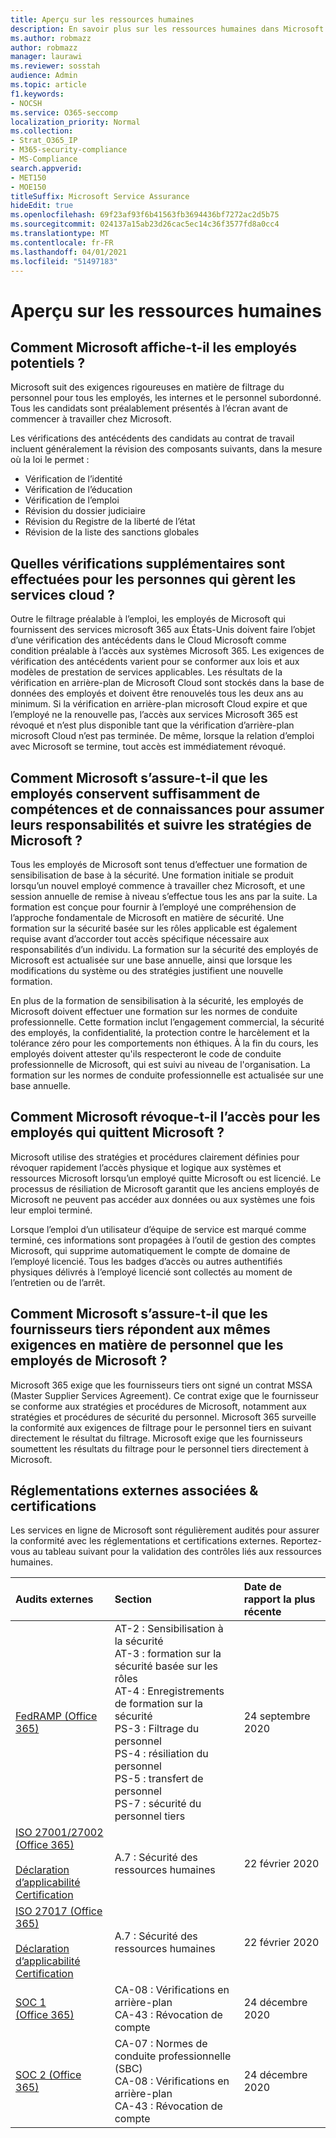 ```yaml
---
title: Aperçu sur les ressources humaines
description: En savoir plus sur les ressources humaines dans Microsoft 365
ms.author: robmazz
author: robmazz
manager: laurawi
ms.reviewer: sosstah
audience: Admin
ms.topic: article
f1.keywords:
- NOCSH
ms.service: O365-seccomp
localization_priority: Normal
ms.collection:
- Strat_O365_IP
- M365-security-compliance
- MS-Compliance
search.appverid:
- MET150
- MOE150
titleSuffix: Microsoft Service Assurance
hideEdit: true
ms.openlocfilehash: 69f23af93f6b41563fb3694436bf7272ac2d5b75
ms.sourcegitcommit: 024137a15ab23d26cac5ec14c36f3577fd8a0cc4
ms.translationtype: MT
ms.contentlocale: fr-FR
ms.lasthandoff: 04/01/2021
ms.locfileid: "51497183"
---
```

# <a name="human-resources-overview"></a>Aperçu sur les ressources humaines

## <a name="how-does-microsoft-screen-prospective-employees"></a>Comment Microsoft affiche-t-il les employés potentiels ?

Microsoft suit des exigences rigoureuses en matière de filtrage du personnel pour tous les employés, les internes et le personnel subordonné. Tous les candidats sont préalablement présentés à l’écran avant de commencer à travailler chez Microsoft.

Les vérifications des antécédents des candidats au contrat de travail incluent généralement la révision des composants suivants, dans la mesure où la loi le permet :

- Vérification de l’identité
- Vérification de l’éducation
- Vérification de l’emploi
- Révision du dossier judiciaire
- Révision du Registre de la liberté de l’état
- Révision de la liste des sanctions globales

## <a name="what-additional-checks-are-performed-for-those-who-manage-cloud-services"></a>Quelles vérifications supplémentaires sont effectuées pour les personnes qui gèrent les services cloud ?

Outre le filtrage préalable à l’emploi, les employés de Microsoft qui fournissent des services microsoft 365 aux États-Unis doivent faire l’objet d’une vérification des antécédents dans le Cloud Microsoft comme condition préalable à l’accès aux systèmes Microsoft 365. Les exigences de vérification des antécédents varient pour se conformer aux lois et aux modèles de prestation de services applicables. Les résultats de la vérification en arrière-plan de Microsoft Cloud sont stockés dans la base de données des employés et doivent être renouvelés tous les deux ans au minimum. Si la vérification en arrière-plan microsoft Cloud expire et que l’employé ne la renouvelle pas, l’accès aux services Microsoft 365 est révoqué et n’est plus disponible tant que la vérification d’arrière-plan microsoft Cloud n’est pas terminée. De même, lorsque la relation d’emploi avec Microsoft se termine, tout accès est immédiatement révoqué.

## <a name="how-does-microsoft-ensure-employees-maintain-sufficient-skillset-and-knowledge-to-perform-their-responsibilities-and-follow-microsoft-policies"></a>Comment Microsoft s’assure-t-il que les employés conservent suffisamment de compétences et de connaissances pour assumer leurs responsabilités et suivre les stratégies de Microsoft ?

Tous les employés de Microsoft sont tenus d’effectuer une formation de sensibilisation de base à la sécurité. Une formation initiale se produit lorsqu’un nouvel employé commence à travailler chez Microsoft, et une session annuelle de remise à niveau s’effectue tous les ans par la suite. La formation est conçue pour fournir à l’employé une compréhension de l’approche fondamentale de Microsoft en matière de sécurité. Une formation sur la sécurité basée sur les rôles applicable est également requise avant d’accorder tout accès spécifique nécessaire aux responsabilités d’un individu. La formation sur la sécurité des employés de Microsoft est actualisée sur une base annuelle, ainsi que lorsque les modifications du système ou des stratégies justifient une nouvelle formation.

En plus de la formation de sensibilisation à la sécurité, les employés de Microsoft doivent effectuer une formation sur les normes de conduite professionnelle. Cette formation inclut l’engagement commercial, la sécurité des employés, la confidentialité, la protection contre le harcèlement et la tolérance zéro pour les comportements non éthiques. À la fin du cours, les employés doivent attester qu'ils respecteront le code de conduite professionnelle de Microsoft, qui est suivi au niveau de l'organisation. La formation sur les normes de conduite professionnelle est actualisée sur une base annuelle.

## <a name="how-does-microsoft-revoke-access-for-employees-who-leave-microsoft"></a>Comment Microsoft révoque-t-il l’accès pour les employés qui quittent Microsoft ?

Microsoft utilise des stratégies et procédures clairement définies pour révoquer rapidement l’accès physique et logique aux systèmes et ressources Microsoft lorsqu’un employé quitte Microsoft ou est licencié. Le processus de résiliation de Microsoft garantit que les anciens employés de Microsoft ne peuvent pas accéder aux données ou aux systèmes une fois leur emploi terminé.

Lorsque l’emploi d’un utilisateur d’équipe de service est marqué comme terminé, ces informations sont propagées à l’outil de gestion des comptes Microsoft, qui supprime automatiquement le compte de domaine de l’employé licencié. Tous les badges d’accès ou autres authentifiés physiques délivrés à l’employé licencié sont collectés au moment de l’entretien ou de l’arrêt.

## <a name="how-does-microsoft-ensure-third-party-suppliers-meet-the-same-personnel-requirements-as-microsoft-employees"></a>Comment Microsoft s’assure-t-il que les fournisseurs tiers répondent aux mêmes exigences en matière de personnel que les employés de Microsoft ?

Microsoft 365 exige que les fournisseurs tiers ont signé un contrat MSSA (Master Supplier Services Agreement). Ce contrat exige que le fournisseur se conforme aux stratégies et procédures de Microsoft, notamment aux stratégies et procédures de sécurité du personnel. Microsoft 365 surveille la conformité aux exigences de filtrage pour le personnel tiers en suivant directement le résultat du filtrage. Microsoft exige que les fournisseurs soumettent les résultats du filtrage pour le personnel tiers directement à Microsoft.

## <a name="related-external-regulations--certifications"></a>Réglementations externes associées & certifications

Les services en ligne de Microsoft sont régulièrement audités pour assurer la conformité avec les réglementations et certifications externes. Reportez-vous au tableau suivant pour la validation des contrôles liés aux ressources humaines.

| **Audits externes** | **Section** | **Date de rapport la plus récente** |
|:--------------------|:------------|:-----------------------|  
| [FedRAMP (Office 365)](https://compliance.microsoft.com/compliancemanager) | AT-2 : Sensibilisation à la sécurité <br> AT-3 : formation sur la sécurité basée sur les rôles <br> AT-4 : Enregistrements de formation sur la sécurité <br> PS-3 : Filtrage du personnel <br> PS-4 : résiliation du personnel <br> PS-5 : transfert de personnel <br> PS-7 : sécurité du personnel tiers | 24 septembre 2020 |
| [ISO 27001/27002 (Office 365)](https://servicetrust.microsoft.com/ViewPage/MSComplianceGuideV3?command=Download&downloadType=Document&downloadId=d7864d4f-e053-4cc4-a964-fa526d07c3be&tab=7027ead0-3d6b-11e9-b9e1-290b1eb4cdeb&docTab=7027ead0-3d6b-11e9-b9e1-290b1eb4cdeb_ISO_Reports) <br><br> [Déclaration d’applicabilité](https://servicetrust.microsoft.com/ViewPage/MSComplianceGuide?command=Download&downloadType=Document&downloadId=8ee1e46b-2ada-4e7b-bb7d-4c55a8cb6fcd&docTab=4ce99610-c9c0-11e7-8c2c-f908a777fa4d_ISO_Reports) <br> [Certification](https://servicetrust.microsoft.com/ViewPage/MSComplianceGuideV3?command=Download&downloadType=Document&downloadId=1e84a14a-2468-45ac-9412-5e53250d57ec&tab=7027ead0-3d6b-11e9-b9e1-290b1eb4cdeb&docTab=7027ead0-3d6b-11e9-b9e1-290b1eb4cdeb_ISO_Reports) | A.7 : Sécurité des ressources humaines | 22 février 2020 |
| [ISO 27017 (Office 365)](https://aka.ms/o365iso) <br><br> [Déclaration d’applicabilité](https://aka.ms/o365isosoa) <br> [Certification](https://aka.ms/Office365ISO27017Cert) | A.7 : Sécurité des ressources humaines | 22 février 2020 |
| [SOC 1 (Office 365)](https://servicetrust.microsoft.com/ViewPage/MSComplianceGuideV3?command=Download&downloadType=Document&downloadId=90df3f9c-3aaf-4dbf-99d0-ca9f2991721b&tab=7027ead0-3d6b-11e9-b9e1-290b1eb4cdeb&docTab=7027ead0-3d6b-11e9-b9e1-290b1eb4cdeb_SOC_%2F_SSAE_16_Reports) | CA-08 : Vérifications en arrière-plan <br> CA-43 : Révocation de compte | 24 décembre 2020 |
| [SOC 2 (Office 365)](https://servicetrust.microsoft.com/ViewPage/MSComplianceGuideV3?command=Download&downloadType=Document&downloadId=a73c1738-7892-42b7-acd3-87b6371c53f6&tab=7027ead0-3d6b-11e9-b9e1-290b1eb4cdeb&docTab=7027ead0-3d6b-11e9-b9e1-290b1eb4cdeb_SOC_%2F_SSAE_16_Reports) | CA-07 : Normes de conduite professionnelle (SBC) <br> CA-08 : Vérifications en arrière-plan <br> CA-43 : Révocation de compte | 24 décembre 2020 |
